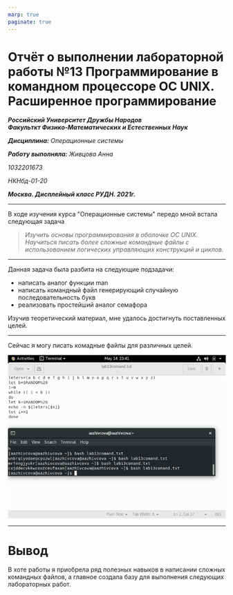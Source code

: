 ```yaml
---
marp: true
paginate: true
---
```


# Отчёт о выполнении лабораторной работы №13 Программирование в командном процессоре ОС UNIX. Расширенное программирование
***Российский Университет Дружбы Народов***  
***Факульткт Физико-Математических и Естественных Наук***  

 ***Дисциплина:*** *Операционные системы*  
 
 ***Работу выполняла:*** *Живцова Анна*  
 
 *1032201673*  
 
 *НКНбд-01-20*  
 
 ***Москва. Дисплейный класс РУДН. 2021г.***  
 
 ---

 В ходе изучения курса "Операционные системы" передо мной встала следующая задача
 > *Изучить основы программирования в оболочке ОС UNIX. Научиться писать более сложные командные файлы с использованием логических управляющих конструкций и циклов.*
 
 ---

 Данная задача была разбита на следующие подзадачи:
- написать аналог функции man
- написать командный файл генерирующий случайную последовательность букв
- реализовать простейший аналог семафора

 Изучив теоретический материал, мне удалось достигнуть поставленных целей.

 --- 

Сейчас я могу писать комадные файлы для различных целей.

 ![программа рботает](lab13\3.png)

 ---
 
 # Вывод
 В хоте работы я приобрела ряд полезных навыков в написании сложных командных файлов, а главное создала базу для выполнения следующих лабораторных работ.

